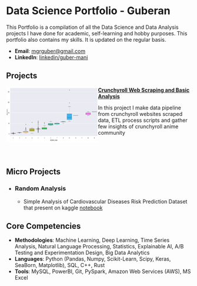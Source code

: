 # Data Science Portfolio - Guberan
This Portfolio is a compilation of all the Data Science and Data Analysis projects I have done for academic, self-learning and hobby purposes. This portfolio also contains my skills. It is updated on the regular basis.

- **Email**: [mgrguber@gmail.com](mgrguber@gmail.com)
- **LinkedIn**: [linkedin/guber-mani](https://www.linkedin.com/in/guber-mani-894b34227)


## Projects

<img align="left" width="250" height="150" src="Crunchyroll Web Scraping/images/output.png"> **[Crunchyroll Web Scraping and Basic Analysis ]( Crunchyroll%20Web%20Scraping/Basic_Analysis.ipynb )**

In this project I make data pipeline from crunchyroll websites scraped data, ETL process scripts and gather few insights of crunchyroll anime community

#

<br />

## Micro Projects
- ### Random Analysis
    - Simple Analysis of Cardiovascular Diseases Risk Prediction Dataset that present on kaggle [notebook](https://www.kaggle.com/code/bitguber/basic-analysis-brfss-eda)

 
## Core Competencies

- **Methodologies**: Machine Learning, Deep Learning, Time Series Analysis, Natural Language Processing, Statistics, Explainable AI, A/B Testing and Experimentation Design, Big Data Analytics
- **Languages**: Python (Pandas, Numpy, Scikit-Learn, Scipy, Keras, SeaBorn, Matplotlib), SQL, C++, Rust
- **Tools**: MySQL, PowerBI, Git, PySpark, Amazon Web Services (AWS), MS Excel
